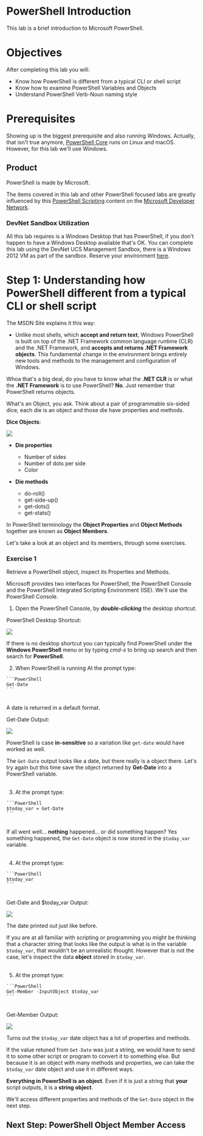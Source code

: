# PowerShell Introduction

This lab is a brief introduction to Microsoft PowerShell.

# Objectives

After completing this lab you will:

  - Know how PowerShell is different from a typical CLI or shell script
  - Know how to examine PowerShell Variables and Objects
  - Understand PowerShell Verb-Noun naming style

# Prerequisites

Showing up is the biggest prerequisite and also running Windows. Actually, that isn't true anymore, [PowerShell Core](https://github.com/powershell/powershell) runs on Linux and macOS. However, for this lab we'll use Windows.

## Product

PowerShell is made by Microsoft.

The items covered in this lab and other PowerShell focused labs are greatly influenced by this [PowerShell Scripting](https://msdn.microsoft.com/en-us/powershell/scripting/powershell-scripting) content on the [Microsoft Developer Network](https://msdn.microsoft.com/en-us/default.aspx).

### DevNet Sandbox Utilization

All this lab requires is a Windows Desktop that has PowerShell, if you don't happen to have a Windows Desktop available that's OK. You can complete this lab using the DevNet UCS Management Sandbox, there is a Windows 2012 VM as part of the sandbox. Reserve your environment [here](https://devnetsandbox.cisco.com/RM/Diagram/Index/3323b7b0-b70b-4b1e-a929-6bdbff3aac8a?diagramType=Topology).

# Step 1: Understanding how PowerShell different from a typical CLI or shell script

The MSDN Site explains it this way:

  - Unlike most shells, which **accept and return text**, Windows PowerShell is built on top of the .NET Framework common language runtime (CLR) and the .NET Framework, and **accepts and returns .NET Framework objects**. This fundamental change in the environment brings entirely new tools and methods to the management and configuration of Windows.

Whoa that's a big deal, do you have to know what the **.NET CLR** is or what the **.NET Framework** is to use PowerShell? **No**. Just remember that PowerShell returns objects.

What's an Object, you ask. Think about a pair of programmable six-sided dice, each die is an object and those die have properties and methods.

**Dice Objects**:

![](assets/images/image-01.jpg)

- **Die properties**
  - Number of sides
  - Number of dots per side
  - Color

- **Die methods**
  - do-roll()
  - get-side-up()
  - get-dots()
  - get-stats()

In PowerShell terminology the **Object Properties** and **Object Methods** together are known as **Object Members**.

Let's take a look at an object and its members, through some exercises.

### Exercise 1

Retrieve a PowerShell object, inspect its Properties and Methods.

Microsoft provides two interfaces for PowerShell, the PowerShell Console and the PowerShell Integrated Scripting Environment (ISE). We'll use the PowerShell Console.

  1. Open the PowerShell Console, by ***double-clicking*** the desktop shortcut.

  PowerShell Desktop Shortcut:

  ![](assets/images/image-02.jpg)

  If there is no desktop shortcut you can typically find PowerShell under the **Windows PowerShell** menu or by typing *cmd-s* to bring up search and then search for **PowerShell**.  

  2. When PowerShell is running At the prompt type:

    ```PowerShell
    Get-Date
    ```

  </br>A date is returned in a default format.

  Get-Date Output:

  ![](assets/images/image-03.jpg)

  PowerShell is case **in-sensitive** so a variation like `get-date` would have worked as well.

  The `Get-Date` output looks like a date, but there really is a object there. Let's try again but this time save the object returned by **Get-Date** into a PowerShell variable.<br/><br/>

  3. At the prompt type:

    ```PowerShell
    $today_var = Get-Date
    ```

  </br>If all went well... **nothing** happened... or did something happen? Yes something happened, the `Get-Date` object is now stored in the `$today_var` variable.<br/><br/>

  4. At the prompt type:

    ```PowerShell
    $today_var
    ```

  <br>Get-Date and $today_var Output:

  ![](assets/images/image-04.jpg)

  The date printed out just like before.

  If you are at all familiar with scripting or programming you might be thinking that a character string that looks like the output is what is in the variable `$today_var`, that wouldn't be an unrealistic thought. However that is not the case, let's inspect the data **object** stored in `$today_var`.<br/><br/>

  5. At the prompt type:

    ```PowerShell
    Get-Member -InputObject $today_var
    ```

  </br>Get-Member Output:

  ![](assets/images/image-05.jpg)

  Turns out the `$today_var` date object has a lot of properties and methods.

  If the value retuned from `Get-Date` was just a string, we would have to send it to some other script or program to convert it to something else. But because it is an object with many methods and properties, we can take the `$today_var` date object and use it in different ways.

  **Everything in PowerShell is an object**. Even if it is just a string that **your** script outputs, it is a **string object**.

  We'll access different properties and methods of the `Get-Date` object in the next step.

## Next Step: PowerShell Object Member Access
